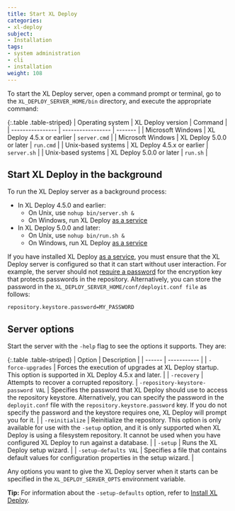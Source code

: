 ```yaml
---
title: Start XL Deploy
categories:
- xl-deploy
subject:
- Installation
tags:
- system administration
- cli
- installation
weight: 108
---
```


To start the XL Deploy server, open a command prompt or terminal, go to the `XL_DEPLOY_SERVER_HOME/bin` directory, and execute the appropriate command:

{:.table .table-striped}
| Operating system | XL Deploy version | Command |
| ---------------- | ----------------- | ------- |
| Microsoft Windows | XL Deploy 4.5.x or earlier | `server.cmd` |
| Microsoft Windows | XL Deploy 5.0.0 or later | `run.cmd` |
| Unix-based systems | XL Deploy 4.5.x or earlier | `server.sh` |
| Unix-based systems | XL Deploy 5.0.0 or later | `run.sh` |

## Start XL Deploy in the background

To run the XL Deploy server as a background process:

* In XL Deploy 4.5.0 and earlier:
    * On Unix, use `nohup bin/server.sh &`
    * On Windows, run XL Deploy [as a service](/xl-deploy/how-to/install-xl-deploy-as-a-service.html)
* In XL Deploy 5.0.0 and later:
    * On Unix, use `nohup bin/run.sh &`
    * On Windows, run XL Deploy [as a service](/xl-deploy/how-to/install-xl-deploy-as-a-service.html)

If you have installed XL Deploy [as a service](/xl-deploy/how-to/install-xl-deploy-as-a-service.html), you must ensure that the XL Deploy server is configured so that it can start without user interaction. For example, the server should not [require a password](/xl-deploy/how-to/install-xl-deploy.html#step-10-provide-a-password-for-the-encryption-key) for the encryption key that protects passwords in the repository. Alternatively, you can store the password in the `XL_DEPLOY_SERVER_HOME/conf/deployit.conf file` as follows:

    repository.keystore.password=MY_PASSWORD

## Server options

Start the server with the `-help` flag to see the options it supports. They are:

{:.table .table-striped}
| Option | Description |
| ------ | ----------- |
| `-force-upgrades` | Forces the execution of upgrades at XL Deploy startup. This option is supported in XL Deploy 4.5.x and later. |
| `-recovery` | Attempts to recover a corrupted repository.
| `-repository-keystore-password VAL` | Specifies the password that XL Deploy should use to access the repository keystore. Alternatively, you can specify the password in the `deployit.conf` file with the `repository.keystore.password` key. If you do not specify the password and the keystore requires one, XL Deploy will prompt you for it. |
| `-reinitialize` | Reinitialize the repository. This option is only available for use with the `-setup` option, and it is only supported when XL Deploy is using a filesystem repository. It cannot be used when you have configured XL Deploy to run against a database. |
| `-setup` | Runs the XL Deploy setup wizard. |
| `-setup-defaults VAL` | Specifies a file that contains default values for configuration properties in the setup wizard. |

Any options you want to give the XL Deploy server when it starts can be specified in the `XL_DEPLOY_SERVER_OPTS` environment variable.

**Tip:** For information about the `-setup-defaults` option, refer to [Install XL Deploy](/xl-deploy/how-to/install-xl-deploy.html#automatically-install-xl-deploy-with-default-values).
